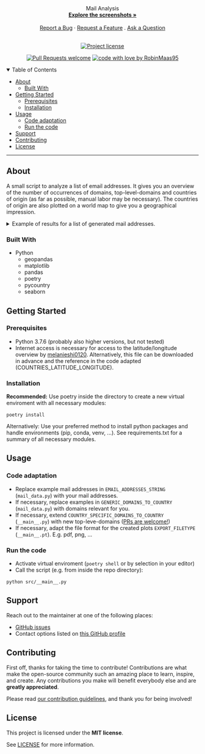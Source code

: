 
<div align="center">
  Mail Analysis
  <br />
  <a href="#about"><strong>Explore the screenshots »</strong></a>
  <br />
  <br />
  <a href="https://github.com/RobinMaas95/mail_analysis/issues/new?assignees=&labels=bug&template=01_BUG_REPORT.md&title=bug%3A+">Report a Bug</a>
  ·
  <a href="https://github.com/RobinMaas95/mail_analysis/issues/new?assignees=&labels=enhancement&template=02_FEATURE_REQUEST.md&title=feat%3A+">Request a Feature</a>
  .
  <a href="https://github.com/RobinMaas95/mail_analysis/issues/new?assignees=&labels=question&template=04_SUPPORT_QUESTION.md&title=support%3A+">Ask a Question</a>
</div>

<div align="center">
<br />

[![Project license](https://img.shields.io/github/license/RobinMaas95/mail_analysis.svg?style=flat-square)](LICENSE)

[![Pull Requests welcome](https://img.shields.io/badge/PRs-welcome-ff69b4.svg?style=flat-square)](https://github.com/RobinMaas95/mail_analysis/issues?q=is%3Aissue+is%3Aopen+label%3A%22help+wanted%22)
[![code with love by RobinMaas95](https://img.shields.io/badge/%3C%2F%3E%20with%20%E2%99%A5%20by-RobinMaas95-ff1414.svg?style=flat-square)](https://github.com/RobinMaas95)

</div>

<details open="open">
<summary>Table of Contents</summary>

- [About](#about)
  - [Built With](#built-with)
- [Getting Started](#getting-started)
  - [Prerequisites](#prerequisites)
  - [Installation](#installation)
- [Usage](#usage)
  - [Code adaptation](#code-adaptation)
  - [Run the code](#run-the-code)
- [Support](#support)
- [Contributing](#contributing)
- [License](#license)

</details>

---

## About
A small script to analyze a list of email addresses. It gives you an overview of the number of occurrences of domains, top-level-domains and countries of origin (as far as possible, manual labor may be necessary). The countries of origin are also plotted on a world map to give you a geographical impression.

<details>
<summary>Example of results for a list of generated mail addresses.</summary>
<br>

**Domain Overview:**
<img src="docs/images/example_domains.png" title="Home Page" width="100%">

**Domain Provider:**
Note: Since the feature provider was added later, this plot was generated on newly generated data. Therefore, it does not match the values of the other plots.
<img src="docs/images/example_provider.png" title="Home Page" width="100%">

**Top Level Domain Overview:**
<img src="docs/images/example_top_level_domains.png" title="Home Page" width="100%">


**Origin Overview:**
<img src="docs/images/example_origin_pieplot.png" title="Login Page" width="100%"> 


**Origin World Map:**
<img src="docs/images/example_origin_worldmap.png" title="Home Page" width="100%">
</details>

### Built With
 - Python
    - geopandas
    - matplotlib
    - pandas
    - poetry
    - pycountry
    - seaborn


## Getting Started
### Prerequisites
- Python 3.7.6 (probably also higher versions, but not tested)
- Internet access is necessary for access to the latitude/longitude overview by [melanieshi0120]("https://raw.githubusercontent.com/melanieshi0120/COVID-19_global_time_series_panel_data/master/data/countries_latitude_longitude.csv"). Alternatively, this file can be downloaded in advance and the reference in the code adapted (COUNTRIES_LATITUDE_LONGITUDE).

### Installation
**Recommended:**
Use poetry inside the directory to create a new virtual enviroment with all necessary modules:
```shell
poetry install
```


Alternatively: Use your preferred method to install python packages and handle environments (pip, conda, venv, ...). See requirements.txt for a summary of all necessary modules.

## Usage
### Code adaptation
- Replace example mail addresses in `EMAIL_ADDRESSES_STRING` (`mail_data.py`) with your mail addresses.
- If necessary, replace examples in `GENERIC_DOMAINS_TO_COUNTRY` (`mail_data.py`) with domains relevant for you.
- If necessary, extend `COUNTRY_SPECIFIC_DOMAINS_TO_COUNTRY` (`__main__.py`) with new top-leve-domains ([PRs are welcome!](https://github.com/RobinMaas95/mail_analysis/pulls))
- If necessary, adapt the file format for the created plots `EXPORT_FILETYPE` (`__main__.pt`). E.g. pdf, png, ...
### Run the code
- Activate virtual enviroment (`poetry shell` or by selection in your editor)
- Call the script (e.g. from inside the repo directory):
```shell
python src/__main__.py
```

## Support
Reach out to the maintainer at one of the following places:

- [GitHub issues](https://github.com/RobinMaas95/mail_analysis/issues/new?assignees=&labels=question&template=04_SUPPORT_QUESTION.md&title=support%3A+)
- Contact options listed on [this GitHub profile](https://github.com/RobinMaas95)


## Contributing

First off, thanks for taking the time to contribute! Contributions are what make the open-source community such an amazing place to learn, inspire, and create. Any contributions you make will benefit everybody else and are **greatly appreciated**.


Please read [our contribution guidelines](docs/CONTRIBUTING.md), and thank you for being involved!



## License

This project is licensed under the **MIT license**.

See [LICENSE](LICENSE) for more information.

